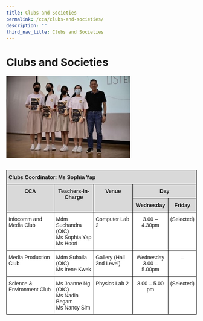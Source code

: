 ```yaml
---
title: Clubs and Societies
permalink: /cca/clubs-and-societies/
description: ""
third_nav_title: Clubs and Societies
---
```

Clubs and Societies
===================

<img src="/images/infocomm1.jpg" style="width:65%" align="left">

<br clear="left">

<br>


<style type="text/css">
.tg  {border-collapse:collapse;border-spacing:0;}
.tg td{border-color:black;border-style:solid;border-width:1px;font-family:Arial, sans-serif;font-size:14px;
  overflow:hidden;padding:10px 5px;word-break:normal;}
.tg th{border-color:black;border-style:solid;border-width:1px;font-family:Arial, sans-serif;font-size:14px;
  font-weight:normal;overflow:hidden;padding:10px 5px;word-break:normal;}
.tg .tg-xqm4{background-color:#D9D9D9;font-weight:bold;text-align:left;vertical-align:top}
.tg .tg-px6y{background-color:#D9D9D9;font-weight:bold;text-align:center;vertical-align:top}
.tg .tg-ktyi{background-color:#FFF;text-align:left;vertical-align:top}
.tg .tg-7yig{background-color:#FFF;text-align:center;vertical-align:top}
</style>
<table class="tg">
<thead>
  <tr>
    <th class="tg-xqm4" colspan="5">Clubs Coordinator: Ms Sophia Yap</th>
  </tr>
</thead>
<tbody>
  <tr>
    <td class="tg-px6y" rowspan="2">CCA</td>
    <td class="tg-px6y" rowspan="2">Teachers-In-Charge</td>
    <td class="tg-px6y" rowspan="2">Venue</td>
    <td class="tg-px6y" colspan="2">Day</td>
  </tr>
  <tr>
    <td class="tg-px6y">Wednesday</td>
    <td class="tg-px6y">Friday</td>
  </tr>
  <tr>
    <td class="tg-ktyi">Infocomm and Media Club</td>
    <td class="tg-ktyi">Mdm Suchandra (OIC)<br>Ms Sophia Yap<br>Ms Hoori</td>
    <td class="tg-ktyi">Computer Lab 2</td>
    <td class="tg-7yig">3.00 – 4.30pm</td>
    <td class="tg-7yig">(Selected)</td>
  </tr>
  <tr>
    <td class="tg-ktyi">Media Production Club</td>
    <td class="tg-ktyi">Mdm Suhaila (OIC)<br>Ms Irene Kwek </td>
    <td class="tg-ktyi">Gallery (Hall 2nd Level)</td>
    <td class="tg-7yig">Wednesday<br>3.00 – 5.00pm<br>
    </td><td class="tg-7yig">–</td>
  </tr>
  <tr>
    <td class="tg-ktyi">Science &amp; Environment Club</td>
    <td class="tg-ktyi">Ms Joanne Ng (OIC)<br>Ms Nadia Begam <br>Ms Nancy Sim</td>
    <td class="tg-ktyi">Physics Lab 2</td>
    <td class="tg-7yig">3.00 – 5.00 pm</td>
    <td class="tg-7yig">(Selected)</td>
  </tr>
</tbody>
</table>